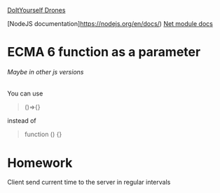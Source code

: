 [DoItYourself Drones](http://diydrones.com/)

[NodeJS documentation]https://nodejs.org/en/docs/)
[Net module docs](https://nodejs.org/api/net.html)

# ECMA 6 function as a parameter
###### Maybe in other js versions
You can use
> ()=>{}

instead of

> function () {}


# Homework
Client send current time to the server in regular intervals
